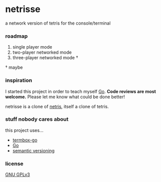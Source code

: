 # netrisse
a network version of tetris for the console/terminal

### roadmap
1. single player mode
2. two-player networked mode
3. three-player networked mode †

 † maybe

### inspiration
I started this project in order to teach myself [Go](http://golang.org). __Code reviews are most welcome.__ Please let me know what could be done better!

netrisse is a clone of [netris](https://web.archive.org/web/20070215202226/http://portsmon.freebsd.org/portoverview.py?category=games&portname=netris), itself a clone of tetris.

### stuff nobody cares about
this project uses...
* [termbox-go](http://github.com/nsf/termbox-go)
* [Go](http://golang.org)
* [semantic versioning](http://semver.org/)

### license
[GNU GPLv3](http://www.gnu.org/licenses/gpl-3.0.en.html)
